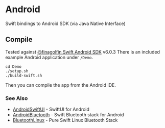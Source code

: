 # Android

Swift bindings to Android SDK (via Java Native Interface)

## Compile

Tested against [@finagolfin Swift Android SDK](https://github.com/finagolfin/swift-android-sdk) v6.0.3
There is an included example Android application under `/Demo`. 

```
cd Demo
./setup.sh
./build-swift.sh
```

Then you can compile the app from the Android IDE.

### See Also

- [AndroidSwiftUI](https://github.com/PureSwift/AndroidSwiftUI) - SwiftUI for Android
- [AndroidBluetooth](https://github.com/PureSwift/AndroidBluetooth) - Swift Bluetooth stack for Android
- [BluetoothLinux](https://github.com/PureSwift/BluetoothLinux) - Pure Swift Linux Bluetooth Stack
